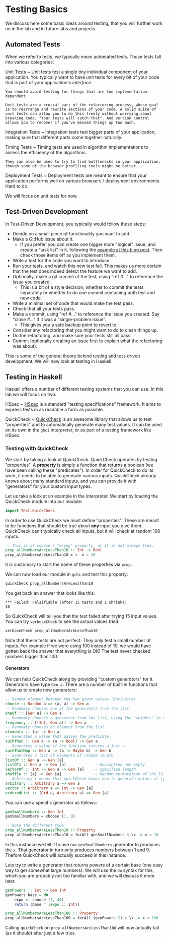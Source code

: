 # Testing Basics

We discuss here some basic ideas around testing, that you will further work on in the lab and in future labs and projects.

## Automated Tests

When we refer to tests, we typically mean automated tests. Those tests fall into various categories:

Unit Tests
  ~ Unit tests test a single tiny individual component of your application. You typically want to have unit tests for every bit of your code that is part of your application's *interface*.

    You should avoid testing for things that are too implementation-dependent.

    Unit tests are a crucial part of the refactoring process, whose goal is to rearrange and rewrite sections of your code. A solid suite of unit tests can allow you to do this freely without worrying about breaking code. "Your tests will catch that". And version control allows you to recover if you've messed things up too much.

Integration Tests
  ~ Integration tests test bigger parts of your application, making sure that different parts come together naturally.

Timing Tests
  ~ Timing tests are used in algorithm implementations to assess the efficiency of the algorithms.

    They can also be used to try to find bottlenecks in your application, though some of the browser profiling tools might be better.

Deployment Tests
  ~ Deployment tests are meant to ensure that your application performs well on various browsers / deployment environments. Hard to do.

We will focus on unit tests for now.

## Test-Driven Development

In Test-Driven Development, you typically would follow these steps:

- Decide on a small piece of functionality you want to add.
- Make a GitHub issue about it.
    - If you prefer, you can create one bigger more "logical" issue, and create a "task list" in it, following the [example at this blog post](https://github.com/blog/1375%0A-task-lists-in-gfm-issues-pulls-comments). Then check those items off as you implement them.
- Write a test for the code you want to introduce.
- Run your tests, and watch this new test fail. This makes us more certain that the test does indeed detect the feature we want to add.
- Optionally, make a git commit of the test, using "ref #..." to reference the issue you created.
    - This is a bit of a style decision, whether to commit the tests separately or whether to do one commit containing both test and new code.
- Write a minimal set of code that would make the test pass.
- Check that all your tests pass.
- Make a commit, using "ref #..." to reference the issue you created. Say "close #..." if it was a "single-problem issue".
    - This gives you a safe backup point to revert to.
- Consider any refactoring that you might want to do to clean things up.
- Do the refactoring, and make sure your tests still all pass.
- Commit (optionally creating an issue first to explain what the refactoring was about).

This is some of the general theory behind testing and test-driven development. We will now look at testing in Haskell.

## Testing in Haskell

Haskell offers a number of different testing systems that you can use. In this lab we will focus on two:

HSpec
  ~ [HSpec](https://hspec.github.io/) is a standard "testing specifications" framework. It aims to express tests in as readable a form as possible.

QuickCheck
  ~ [QuickCheck](http://www.cse.chalmers.se/~rjmh/QuickCheck/manual.html) is an awesome library that allows us to test "properties" and to automatically generate many test values. It can be used on its own in the `ghci` interpreter, or as part of a testing framework like HSpec.

### Testing with QuickCheck

We start by taking a look at QuickCheck. QuickCheck operates by testing "properties". A **property** is simply a function that returns a boolean (we have been calling these "predicates"). In order for QuickCheck to do its work, it needs to be able to generate various inputs. QuickCheck already knows about many standard inputs, and you can provide it with "generators" for your custom input types.

Let us take a look at an example in the interpreter. We start by loading the QuickCheck module into our module:
```haskell
import Test.QuickCheck
```

In order to use QuickCheck we must define "properties". These are meant to be functions that should be true about **any** input you give them. QuickCheck can't typically check all inputs, but it will check at random 100 inputs.
```haskell
-- This is of course a "wrong" property, as it is not always true.
prop_allNumbersAreLessThan10 :: Int -> Bool
prop_allNumbersAreLessThan10 x =  x < 10
```
It is customary to start the name of these properties via `prop`.

We can now load our module in `gchi` and test this property:
```haskell
quickCheck prop_allNumbersAreLessThan10
```
You get back an answer that looks like this:
```
*** Failed! Falsifiable (after 15 tests and 1 shrink):
10
```
So QuickCheck will tell you that the test failed after trying 15 input values. You can try `verboseCheck` to see the actual values tried:
```haskell
verboseCheck prop_allNumbersAreLessThan10
```

Note that these tests are not perfect: They only test a small number of inputs. For example if we were using 100 instead of 10, we would have gotten back the answer that everything is OK! The test never checked numbers bigger than 100.

#### Generators

We can help QuickCheck along by providing "custom generators" for it. Generators have type `Gen a`. There are a number of built-in functions that allow us to create new generators:
```haskell
-- Random element between the two given values (inclusive)
choose :: Random a => (a, a) -> Gen a
-- Randomly chooses one of the generators from the list
oneOf :: [Gen a] -> Gen a
-- Randomly chooses a generator from the list, using the "weights" to determine frequency
frequency :: [(Int, Gen a)] -> Gen a
-- Randomly chooses an element from the list
elements :: [a] -> Gen a
-- Generates a value that passes the predicate
suchThat :: Gen a -> (a -> Bool) -> Gen a
-- Generates a value if the function returns a Just v
suchThatMap :: Gen a -> (a -> Maybe b) -> Gen b
-- Generates a list of elements of random length
listOf :: Gen a -> Gen [a]
listOf1 :: Gen a -> Gen [a]            -- Guaranteed non-empty
vectorOf :: Int -> Gen a -> Gen [a]    -- Specified length
shuffle :: [a] -> Gen [a]              -- Random permutation of the list
-- Arbitrary t means that quickCheck knows how to generate values of type t
arbitrary :: Arbitrary a => Gen a
vector :: Arbitrary a => Int -> Gen [a]
orderedList :: (Ord a, Arbitrary a) => Gen [a]
```

You can use a specific generator as follows:
```haskell
genSmallNumbers :: Gen Int
genSmallNumbers = choose (1, 9)

-- Note the different type
prop_allNumbersAreLessThan10 :: Property
prop_allNumbersAreLessThan10 = forAll genSmallNumbers $ \x -> x < 10
```
In this instance we tell it to use our `genSmallNumbers` generator to produces the `x`. That generator in turn only produces numbers between 1 and 9. Thefore QuickCheck will actually succeed in this instance.

Lets try to write a generator that returns powers of a certain base (one easy way to get somewhat large numbers). We will use the `do` syntax for this, which you are probably not too familiar with, and we will discuss it more later.
```haskell
genPowers :: Int -> Gen Int
genPowers base = do
    expo <- choose (1, 40)
    return (base ^ (expo :: Int))

prop_allNumbersAreLessThan100 :: Property
prop_allNumbersAreLessThan100 = forAll (genPowers 2) $ \x -> x < 100
```
Calling `quickCheck` on `prop_allNumbersAreLessThan100` will now actually fail (as it should) after just a few tries.
